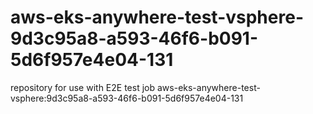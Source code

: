 # aws-eks-anywhere-test-vsphere-9d3c95a8-a593-46f6-b091-5d6f957e4e04-131
repository for use with E2E test job aws-eks-anywhere-test-vsphere:9d3c95a8-a593-46f6-b091-5d6f957e4e04-131
